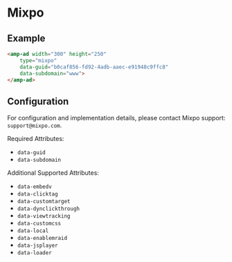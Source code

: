 <!--
Copyright 2016 The AMP HTML Authors. All Rights Reserved.

Licensed under the Apache License, Version 2.0 (the "License");
you may not use this file except in compliance with the License.
You may obtain a copy of the License at

      http://www.apache.org/licenses/LICENSE-2.0

Unless required by applicable law or agreed to in writing, software
distributed under the License is distributed on an "AS-IS" BASIS,
WITHOUT WARRANTIES OR CONDITIONS OF ANY KIND, either express or implied.
See the License for the specific language governing permissions and
limitations under the License.
-->

# Mixpo

## Example

```html
<amp-ad width="300" height="250"
    type="mixpo"
    data-guid="b0caf856-fd92-4adb-aaec-e91948c9ffc8"
    data-subdomain="www">
</amp-ad>
```

## Configuration

For configuration and implementation details, please contact Mixpo support: `support@mixpo.com`.

Required Attributes:

- `data-guid`
- `data-subdomain`

Additional Supported Attributes:

- `data-embedv`
- `data-clicktag`
- `data-customtarget`
- `data-dynclickthrough`
- `data-viewtracking`
- `data-customcss`
- `data-local`
- `data-enablemraid`
- `data-jsplayer`
- `data-loader`
